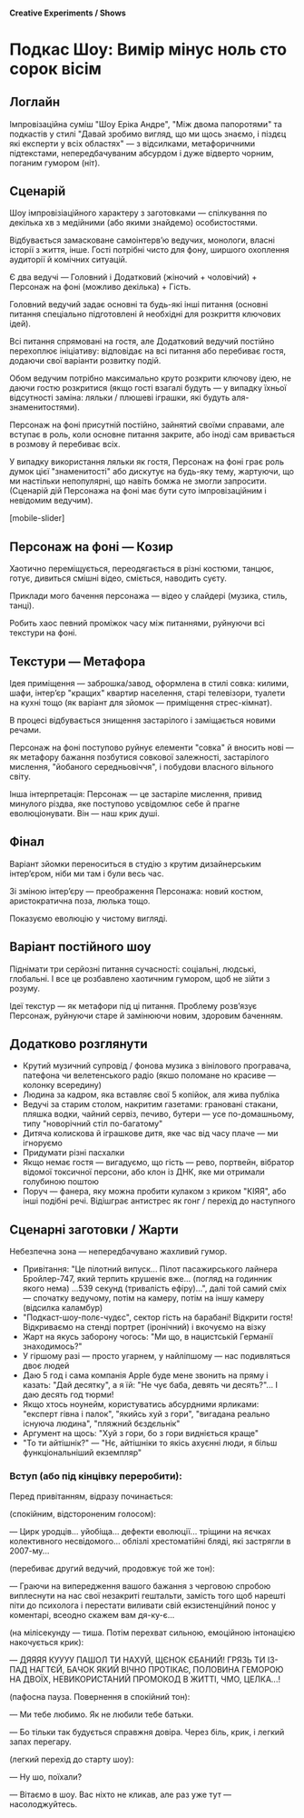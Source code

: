 #### Creative Experiments / Shows

# Подкас Шоу: Вимір мінус ноль сто сорок вісім

## Логлайн

Імпровізаційна суміш "Шоу Еріка Андре", "Між двома папоротями" та подкастів у стилі "Давай зробимо вигляд, що ми щось знаємо, і піздєц які експерти у всіх областях" — з відсилками, метафоричними підтекстами, непередбачуваним абсурдом і дуже відверто чорним, поганим гумором (ніт).

## Сценарій

Шоу імпровізіаційного характеру з заготовками — спілкування по декілька хв з медійними (або якими знайдемо) особистостями.

Відбувається замасковане самоінтерв’ю ведучих, монологи, власні історії з життя, інше. Гості потрібні чисто для фону, ширшого охоплення аудиторії й комічних ситуацій.

Є два ведучі — Головний і Додатковий (жіночий + чоловічий) + Персонаж на фоні (можливо декілька) + Гість.

Головний ведучий задає основні та будь-які інші питання (основні питання спеціально підготовлені й необхідні для розкриття ключових ідей).

Всі питання спрямовані на гостя, але Додатковий ведучий постійно перехоплює ініціативу: відповідає на всі питання або перебиває гостя, додаючи свої варіанти розвитку подій.

Обом ведучим потрібно максимально круто розкрити ключову ідею, не даючи гостю розкритися (якщо гості взагалі будуть — у випадку їхньої відсутності заміна: ляльки / плюшеві іграшки, які будуть аля-знаменитостями).

Персонаж на фоні присутній постійно, зайнятий своїми справами, але вступає в роль, коли основне питання закрите, або іноді сам вривається в розмову й перебиває всіх.

У випадку використання ляльки як гостя, Персонаж на фоні грає роль думок цієї "знаменитості" або дискутує на будь-яку тему, жартуючи, що ми настільки непопулярні, що навіть бомжа не змогли запросити. (Сценарій дій Персонажа на фоні має бути суто імпровізаційним і невідомим ведучим).

[mobile-slider]

## Персонаж на фоні — Козир

Хаотично переміщується, переодягається в різні костюми, танцює, готує, дивиться смішні відео, сміється, наводить суєту.

Приклади мого бачення персонажа — відео у слайдері (музика, стиль, танці).

Робить хаос певний проміжок часу між питаннями, руйнуючи всі текстури на фоні.

## Текстури — Метафора

Ідея приміщення — заброшка/завод, оформлена в стилі совка: килими, шафи, інтер’єр "кращих" квартир населення, старі телевізори, туалети на кухні тощо (як варіант для зйомок — приміщення стрес-кімнат).

В процесі відбувається знищення застарілого і заміщається новими речами.

Персонаж на фоні поступово руйнує елементи "совка" й вносить нові — як метафору бажання позбутися совкової залежності, застарілого мислення, "йобаного середньовіччя", і побудови власного вільного світу.

Інша інтерпретація: Персонаж — це застаріле мислення, привид минулого різдва, яке поступово усвідомлює себе й прагне еволюціонувати. Він — наш крик душі.

## Фінал

Варіант зйомки переноситься в студію з крутим дизайнерським інтер’єром, ніби ми там і були весь час.

Зі зміною інтер’єру — преображення Персонажа: новий костюм, аристократична поза, люлька тощо.

Показуємо еволюцію у чистому вигляді.

## Варіант постійного шоу

Піднімати три серйозні питання сучасності: соціальні, людські, глобальні. І все це розбавлено хаотичним гумором, щоб не зійти з розуму.

Ідеї текстур — як метафори під ці питання. Проблему розв’язує Персонаж, руйнуючи старе й замінюючи новим, здоровим баченням.

## Додатково розглянути

- Крутий музичний супровід / фонова музика з вінілового програвача, патефона чи велетенського радіо (якшо поломане но красиве — колонку всередину)
- Людина за кадром, яка вставляє свої 5 копійок, аля жива публіка
- Ведучі за старим столом, накритим газетами: грановані стакани, пляшка водки, чайний сервіз, печиво, бутери — усе по-домашньому, типу "новорічний стіл по-багатому"
- Дитяча колискова й іграшкове дитя, яке час від часу плаче — ми ігноруємо
- Придумати різні пасхалки
- Якщо немає гостя — вигадуємо, що гість — рево, портвейн, вібратор відомої токсичної персони, або клон із ДНК, яке ми отримали голубиною поштою
- Поруч — фанера, яку можна пробити кулаком з криком "КІЯЯ", або інші подібні речі. Відішграє антистрес як гонг / перехід до наступного

## Сценарні заготовки / Жарти

Небезпечна зона — непередбачувано жахливий гумор.

- Привітання: "Це пілотний випуск... Пілот пасажирського лайнера Бройлер-747, який терпить крушеніє вже... (погляд на годинник якого нема) ...539 секунд (тривалість ефіру)...", далі той самий сміх — спочатку ведучому, потім на камеру, потім на іншу камеру (відсилка каламбур)
- "Подкаст-шоу-полє-чудєс", сектор гість на барабані! Відкрити гостя! Відкриваємо на стенді портрет (іронічний) і вкочуємо на візку
- Жарт на якусь заборону чогось: "Ми що, в нацистській Германії знаходимось?"
- У гіршому разі — просто угарнем, у найліпшому — нас подивляться двоє людей
- Даю 5 год і сама компанія Apple буде мене звонить на пряму і казать: "Дай десятку", а я їй: "Не чує баба, девять чи десять?"... І даю десять год тюрми!
- Якщо хтось ноунейм, користуватись абсурдними ярликами: "експерт гівна і палок", "якийсь хуй з гори", "вигадана реально існуюча людина", "пляжний бєздєльнік"
- Аргумент на щось: "Хуй з гори, бо з гори видніється краще"
- "То ти айтішнік?" — "Нє, айтішніки то якісь ахуєнні люди, я більш функціональніший екземпляр"

### Вступ (або під кінцівку переробити):

Перед привітанням, відразу починається:

(спокійним, відстороненим голосом):

— Цирк уродців... уйобіща... дефекти еволюції... тріщини на яєчках колективного несвідомого... облізлі хрестоматійні бляді, які застрягли в 2007-му...

(перебиває другий ведучий, продовжує той же тон):

— Граючи на випередження вашого бажання з черговою спробою виплеснути на нас свої незакриті гештальти, замість того щоб нарешті піти до психолога і перестати виливати свій екзистенційний понос у коментарі, всеодно скажем вам дя-ку-є...

(на мілісекунду — тиша. Потім перехват сильною, емоційною інтонацією накочується крик):

— ДЯЯЯЯ КУУУУ ПАШОЛ ТИ НАХУЙ, ЩЄНОК ЄБАНИЙ! ГРЯЗЬ ТИ ІЗ-ПАД НАГТЄЙ, БАЧОК ЯКИЙ ВІЧНО ПРОТІКАЄ, ПОЛОВИНА ГЕМОРОЮ НА ДВОЇХ, НЕВИКОРИСТАНИЙ ПРОМОКОД В ЖИТТІ, ЧМО, ЦЕЛКА...!

(пафосна пауза. Повернення в спокійний тон):

— Ми тебе любимо. Як не любили тебе батьки.

— Бо тільки так будується справжня довіра. Через біль, крик, і легкий запах перегару.

(легкий перехід до старту шоу):

— Ну шо, поїхали?

— Вітаємо в шоу. Вас ніхто не кликав, але раз уже тут — насолоджуйтесь.